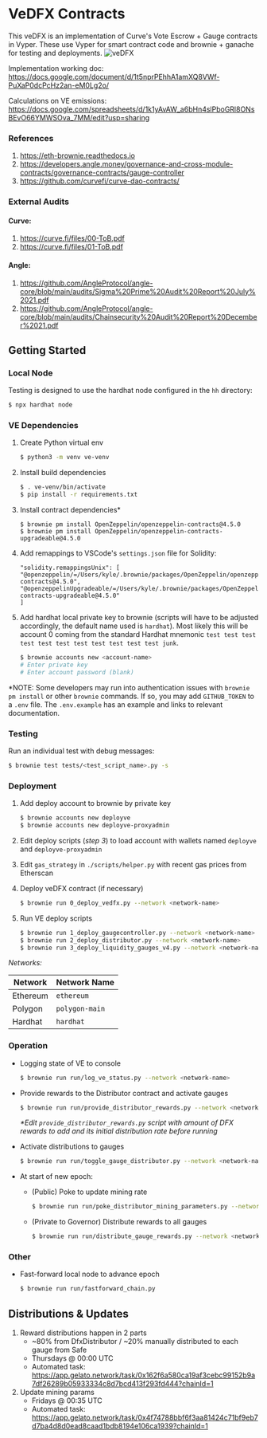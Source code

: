 # VeDFX Contracts

This veDFX is an implementation of Curve's Vote Escrow + Gauge contracts in Vyper. These use Vyper
for smart contract code and brownie + ganache for testing and deployments.
![veDFX](https://user-images.githubusercontent.com/25423613/178617916-680ef134-c076-4e9b-a946-c26b557d27f5.png)

Implementation working doc: https://docs.google.com/document/d/1t5nprPEhhA1amXQ8VWf-PuXaP0dcPcHz2an-eM0Lg2o/

Calculations on VE emissions: https://docs.google.com/spreadsheets/d/1k1yAvAW_a6bHn4slPboGRl8ONsBEvO66YMWSOva_7MM/edit?usp=sharing

### References

1. https://eth-brownie.readthedocs.io
2. https://developers.angle.money/governance-and-cross-module-contracts/governance-contracts/gauge-controller
3. https://github.com/curvefi/curve-dao-contracts/

### External Audits

#### Curve:

1. https://curve.fi/files/00-ToB.pdf
2. https://curve.fi/files/01-ToB.pdf

#### Angle:

1. https://github.com/AngleProtocol/angle-core/blob/main/audits/Sigma%20Prime%20Audit%20Report%20July%2021.pdf
2. https://github.com/AngleProtocol/angle-core/blob/main/audits/Chainsecurity%20Audit%20Report%20December%2021.pdf

## Getting Started

### Local Node

Testing is designed to use the hardhat node configured in the `hh` directory:

```bash
$ npx hardhat node
```

### VE Dependencies

1. Create Python virtual env

   ```bash
   $ python3 -m venv ve-venv
   ```

2. Install build dependencies

   ```bash
   $ . ve-venv/bin/activate
   $ pip install -r requirements.txt
   ```

3. Install contract dependencies\*

   ```
   $ brownie pm install OpenZeppelin/openzeppelin-contracts@4.5.0
   $ brownie pm install OpenZeppelin/openzeppelin-contracts-upgradeable@4.5.0
   ```

4. Add remappings to VSCode's `settings.json` file for Solidity:

   ```
   "solidity.remappingsUnix": [
   "@openzeppelin/=/Users/kyle/.brownie/packages/OpenZeppelin/openzeppelin-contracts@4.5.0",
   "@openzeppelinUpgradeable/=/Users/kyle/.brownie/packages/OpenZeppelin/openzeppelin-contracts-upgradeable@4.5.0"
   ]
   ```

5. Add hardhat local private key to brownie (scripts will have to be adjusted accordingly, the default name used is `hardhat`). Most likely this will be account 0 coming from the standard Hardhat mnemonic `test test test test test test test test test test test junk`.

   ```bash
   $ brownie accounts new <account-name>
   # Enter private key
   # Enter account password (blank)
   ```

\*NOTE: Some developers may run into authentication issues with `brownie pm install` or other `brownie` commands. If so, you may add `GITHUB_TOKEN` to a `.env` file. The `.env.example` has an example and links to relevant documentation.

### Testing

Run an individual test with debug messages:

```bash
$ brownie test tests/<test_script_name>.py -s
```

### Deployment

1. Add deploy account to brownie by private key

   ```bash
   $ brownie accounts new deployve
   $ brownie accounts new deployve-proxyadmin
   ```

2. Edit deploy scripts (_step 3_) to load account with wallets named `deployve` and `deployve-proxyadmin`

3. Edit `gas_strategy` in `./scripts/helper.py` with recent gas prices from Etherscan

4. Deploy veDFX contract (if necessary)

   ```bash
   $ brownie run 0_deploy_vedfx.py --network <network-name>
   ```

5. Run VE deploy scripts

   ```bash
   $ brownie run 1_deploy_gaugecontroller.py --network <network-name>
   $ brownie run 2_deploy_distributor.py --network <network-name>
   $ brownie run 3_deploy_liquidity_gauges_v4.py --network <network-name>
   ```

_Networks:_

| Network  | Network Name   |
| -------- | -------------- |
| Ethereum | `ethereum`     |
| Polygon  | `polygon-main` |
| Hardhat  | `hardhat`      |

### Operation

- Logging state of VE to console

  ```bash
  $ brownie run run/log_ve_status.py --network <network-name>
  ```

- Provide rewards to the Distributor contract and activate gauges

  ```bash
  $ brownie run run/provide_distributor_rewards.py --network <network-name>
  ```

  _\*Edit `provide_distributor_rewards.py` script with amount of DFX rewards to add and its initial distribution rate before running_

- Activate distributions to gauges

  ```bash
  $ brownie run run/toggle_gauge_distributor.py --network <network-name>
  ```

- At start of new epoch:

  - (Public) Poke to update mining rate

    ```bash
    $ brownie run run/poke_distributor_mining_parameters.py --network <network-name>
    ```

  - (Private to Governor) Distribute rewards to all gauges

    ```bash
    $ brownie run run/distribute_gauge_rewards.py --network <network-name>
    ```

### Other

- Fast-forward local node to advance epoch

  ```bash
  $ brownie run run/fastforward_chain.py
  ```

## Distributions & Updates

1. Reward distributions happen in 2 parts
   - ~80% from DfxDistributor / ~20% manually distributed to each gauge from Safe
   - Thursdays @ 00:00 UTC
   - Automated task: https://app.gelato.network/task/0x162f6a580ca19af3cebc99152b9a7df26289b05933334c8d7bcd413f293fd444?chainId=1
2. Update mining params
   - Fridays @ 00:35 UTC
   - Automated task: https://app.gelato.network/task/0x4f74788bbf6f3aa81424c71bf9eb7d7ba4d8d0ead8caad1bdb8194e106ca1939?chainId=1
